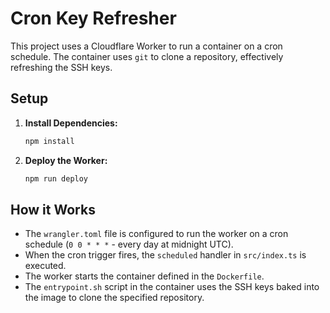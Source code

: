 # Cron Key Refresher

This project uses a Cloudflare Worker to run a container on a cron schedule. The container uses `git` to clone a repository, effectively refreshing the SSH keys.

## Setup

1.  **Install Dependencies:**
    ```bash
    npm install
    ```

2.  **Deploy the Worker:**
    ```bash
    npm run deploy
    ```

## How it Works

-   The `wrangler.toml` file is configured to run the worker on a cron schedule (`0 0 * * *` - every day at midnight UTC).
-   When the cron trigger fires, the `scheduled` handler in `src/index.ts` is executed.
-   The worker starts the container defined in the `Dockerfile`.
-   The `entrypoint.sh` script in the container uses the SSH keys baked into the image to clone the specified repository.